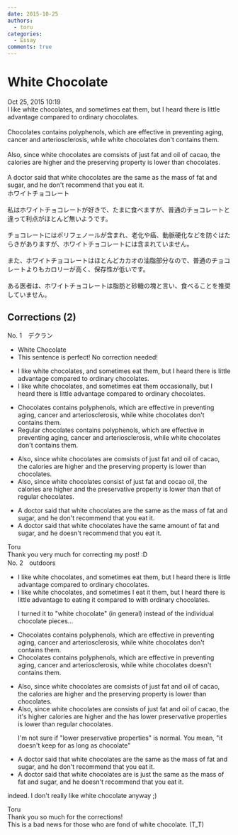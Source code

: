 ```yaml
---
date: 2015-10-25
authors:
  - toru
categories:
  - Essay
comments: true
---
```


# White Chocolate
<div class="date">Oct 25, 2015 10:19</div>
<div id="post"><div id="body_show_ori">
I like white chocolates, and sometimes eat them, but I heard there is little advantage compared to ordinary chocolates.<br/><br/>Chocolates contains polyphenols, which are effective in preventing aging, cancer and arteriosclerosis, while white chocolates don't contains them.<br/><br/>Also, since white chocolates are comsists of just fat and oil of cacao, the calories are higher and the preserving property is lower than chocolates.<br/><br/>A doctor said that white chocolates are the same as the mass of fat and sugar, and he don't recommend that you eat it.
</div></div>

<!-- more -->

<div id="post_ja"><div id="body_show_mo">
ホワイトチョコレート<br/><br/>私はホワイトチョコレートが好きで、たまに食べますが、普通のチョコレートと違って利点がほとんど無いようです。<br/><br/>チョコレートにはポリフェノールが含まれ、老化や癌、動脈硬化などを防ぐはたらきがありますが、ホワイトチョコレートには含まれていません。<br/><br/>また、ホワイトチョコレートはほとんどカカオの油脂部分なので、普通のチョコレートよりもカロリーが高く、保存性が低いです。<br/><br/>ある医者は、ホワイトチョコレートは脂肪と砂糖の塊と言い、食べることを推奨していません。
</div></div>

## Corrections (2)
<div id="block"><div class="first_name"> No. 1　<span class="just_name">デクラン</span></div><div id="block2">
<ul class="correction_field">
<li class="incorrect">White Chocolate</li>
<li class="corrected perfect">This sentence is perfect! No correction needed!</li>
</ul>
<ul class="correction_field">
<li class="incorrect">I like white chocolates, and sometimes eat them, but I heard there is little advantage compared to ordinary chocolates.</li>
<li class="corrected correct">
I like white chocolates, and <span class="sline">sometimes</span> eat them <span class="f_blue">occasionally</span>, but I heard there is little advantage compared to ordinary chocolates.
</li>
</ul>
<ul class="correction_field">
<li class="incorrect">Chocolates contains polyphenols, which are effective in preventing aging, cancer and arteriosclerosis, while white chocolates don't contains them.</li>
<li class="corrected correct">
<span class="f_blue">Regular c</span>hocolates contain<span class="sline">s</span> polyphenols, which are effective in preventing aging, cancer and arteriosclerosis, while white chocolates don't <span class="sline">contains them</span>.
</li>
</ul>
<ul class="correction_field">
<li class="incorrect">Also, since white chocolates are comsists of just fat and oil of cacao, the calories are higher and the preserving property is lower than chocolates.</li>
<li class="corrected correct">
Also, since white chocolates <span class="f_blue">consist</span> of just fat and <span class="f_blue">cocao oil</span>, the calories are higher and the <span class="f_blue">preservative</span> property is lower than <span class="f_blue">that of regular</span> chocolates.
</li>
</ul>
<ul class="correction_field">
<li class="incorrect">A doctor said that white chocolates are the same as the mass of fat and sugar, and he don't recommend that you eat it.</li>
<li class="corrected correct">
A doctor said that white chocolates <span class="f_blue">have the same amount</span> of fat and sugar, and he <span class="f_blue">doesn't </span>recommend that you eat it.
</li>
</ul>
</div><div class="name"><span class="just_name">Toru</span><br>
Thank you very much for correcting my post! :D
</div>
</div>
<div id="block"><div class="first_name"> No. 2　<span class="just_name">outdoors</span></div><div id="block2">
<ul class="correction_field">
<li class="incorrect">I like white chocolates, and sometimes eat them, but I heard there is little advantage compared to ordinary chocolates.</li>
<li class="corrected correct">
I like white chocolate<span class="sline">s</span>, and sometimes <span class="f_blue">I </span>eat <span class="f_blue">it</span> <span class="sline">them</span>, but I heard there is little advantage <span class="f_blue">to eating it </span>compared <span class="sline">to</span> <span class="f_blue">with </span>ordinary chocolate<span class="sline">s</span>.
<p class="correction_comment">I turned it to "white chocolate" (in general) instead of the individual chocolate pieces...</p>
</li>
</ul>
<ul class="correction_field">
<li class="incorrect">Chocolates contains polyphenols, which are effective in preventing aging, cancer and arteriosclerosis, while white chocolates don't contains them.</li>
<li class="corrected correct">
Chocolate<span class="sline">s</span> contains polyphenols, which are effective in preventing aging, cancer and arteriosclerosis, while white chocolate<span class="sline">s</span> do<span class="f_red">es</span>n't contains them.
</li>
</ul>
<ul class="correction_field">
<li class="incorrect">Also, since white chocolates are comsists of just fat and oil of cacao, the calories are higher and the preserving property is lower than chocolates.</li>
<li class="corrected correct">
Also, since white chocolate<span class="sline">s</span> <span class="sline">are</span> co<span class="f_red">n</span>sists of just fat and oil of cacao, <span class="sline">the</span> <span class="f_red">it's higher </span>calorie<span class="sline">s are higher</span> and <span class="sline">the</span> <span class="f_blue">has lower </span>preserv<span class="f_blue">ative</span> propert<span class="f_blue">ies</span> <span class="sline">is lower</span> than <span class="f_blue">regular </span>chocolate<span class="sline">s</span>.
<p class="correction_comment">I'm not sure if "lower preservative properties" is normal. You mean, "it doesn't keep for as long as chocolate"</p>
</li>
</ul>
<ul class="correction_field">
<li class="incorrect">A doctor said that white chocolates are the same as the mass of fat and sugar, and he don't recommend that you eat it.</li>
<li class="corrected correct">
A doctor said that white chocolate<span class="sline">s are</span> <span class="f_blue">is just </span><span class="sline">the same as the mass of</span> fat and sugar, and he do<span class="f_red">es</span>n't recommend that you eat it.
</li>
</ul>
<p class="comment_small">
 indeed. I don't really like white chocolate anyway ;)
</p>

</div><div class="name"><span class="just_name">Toru</span><br>
Thank you so much for the corrections!<br/>This is a bad news for those who are fond of white chocolate. (T_T)
</div>
</div>
